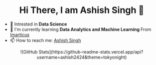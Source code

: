 

<!--
**ashish2424/ashish2424** is a ✨ _special_ ✨ repository because its `README.md` (this file) appears on your GitHub profile.

Here are some ideas to get you started:

- 🔭 I’m currently working on ...
- 🌱 I’m currently learning ...
- 👯 I’m looking to collaborate on ...
- 🤔 I’m looking for help with ...
- 💬 Ask me about ...
- 📫 How to reach me: ...
- 😄 Pronouns: ...
- ⚡ Fun fact: ...
-->

### <h1 align="center">Hi There, I am Ashish Singh 👋</h1>
- 🔭 Intrested in <strong> Data Science</strong>
- 🌱 I'm currently learning <strong>Data Analytics and Machine Learning </strong> From <a href="https://imarticus.org/"  target="_blank">Imarticus</a>
- 📫 How to reach me: <a href="https://www.linkedin.com/in/ashish-singh-24b2a71a3/" target="_blank">Ashish Singh</a>

<p align="center">
![GitHub Stats](https://github-readme-stats.vercel.app/api?username=ashish2424&theme=tokyonight)
</p>
